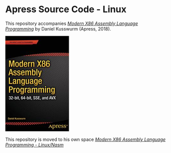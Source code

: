 # Apress Source Code - Linux

This repository accompanies [*Modern X86 Assembly Language Programming*](https://www.apress.com/9781484240625) by Daniel Kusswurm (Apress, 2018).

[comment]: #cover
![Cover image](https://github.com/agguro/linux-nasm/blob/master/done/Books/Modern-X86-Assembly-Language-Programming-1e/9781484200650.jpg)

This repository is moved to his own space [*Modern X86 Assembly Language Programming - Linux/Nasm*](https://github.com/agguro/modern-x86-assembly-language-programming-1e/tree/linux)
